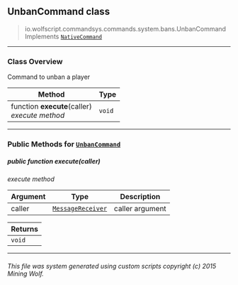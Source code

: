 ## UnbanCommand __class__

>io.wolfscript.commandsys.commands.system.bans.UnbanCommand
>Implements [`NativeCommand`](..\..\..\NativeCommand.md)

---

### Class Overview

Command to unban a player

Method | Type   
--- | :--- 
 function __execute__(caller) <br> _execute method_ | `void`



---


### Public Methods for [`UnbanCommand`](UnbanCommand.md)

##### <a id='execute'></a>public  function __execute__(caller)

_execute method_

Argument | Type | Description  
--- | --- | --- 
caller | [`MessageReceiver`](..\..\..\..\chat\MessageReceiver.md) | caller argument

Returns | 
--- | 
`void` |


---


###### This file was system generated using custom scripts copyright (c) 2015 Mining Wolf.
	

